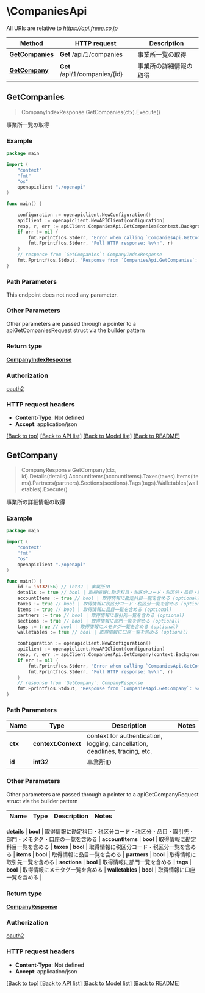 # \CompaniesApi

All URIs are relative to *https://api.freee.co.jp*

Method | HTTP request | Description
------------- | ------------- | -------------
[**GetCompanies**](CompaniesApi.md#GetCompanies) | **Get** /api/1/companies | 事業所一覧の取得
[**GetCompany**](CompaniesApi.md#GetCompany) | **Get** /api/1/companies/{id} | 事業所の詳細情報の取得



## GetCompanies

> CompanyIndexResponse GetCompanies(ctx).Execute()

事業所一覧の取得



### Example

```go
package main

import (
    "context"
    "fmt"
    "os"
    openapiclient "./openapi"
)

func main() {

    configuration := openapiclient.NewConfiguration()
    apiClient := openapiclient.NewAPIClient(configuration)
    resp, r, err := apiClient.CompaniesApi.GetCompanies(context.Background()).Execute()
    if err != nil {
        fmt.Fprintf(os.Stderr, "Error when calling `CompaniesApi.GetCompanies``: %v\n", err)
        fmt.Fprintf(os.Stderr, "Full HTTP response: %v\n", r)
    }
    // response from `GetCompanies`: CompanyIndexResponse
    fmt.Fprintf(os.Stdout, "Response from `CompaniesApi.GetCompanies`: %v\n", resp)
}
```

### Path Parameters

This endpoint does not need any parameter.

### Other Parameters

Other parameters are passed through a pointer to a apiGetCompaniesRequest struct via the builder pattern


### Return type

[**CompanyIndexResponse**](CompanyIndexResponse.md)

### Authorization

[oauth2](../README.md#oauth2)

### HTTP request headers

- **Content-Type**: Not defined
- **Accept**: application/json

[[Back to top]](#) [[Back to API list]](../README.md#documentation-for-api-endpoints)
[[Back to Model list]](../README.md#documentation-for-models)
[[Back to README]](../README.md)


## GetCompany

> CompanyResponse GetCompany(ctx, id).Details(details).AccountItems(accountItems).Taxes(taxes).Items(items).Partners(partners).Sections(sections).Tags(tags).Walletables(walletables).Execute()

事業所の詳細情報の取得



### Example

```go
package main

import (
    "context"
    "fmt"
    "os"
    openapiclient "./openapi"
)

func main() {
    id := int32(56) // int32 | 事業所ID
    details := true // bool | 取得情報に勘定科目・税区分コード・税区分・品目・取引先・部門・メモタグ・口座の一覧を含める (optional)
    accountItems := true // bool | 取得情報に勘定科目一覧を含める (optional)
    taxes := true // bool | 取得情報に税区分コード・税区分一覧を含める (optional)
    items := true // bool | 取得情報に品目一覧を含める (optional)
    partners := true // bool | 取得情報に取引先一覧を含める (optional)
    sections := true // bool | 取得情報に部門一覧を含める (optional)
    tags := true // bool | 取得情報にメモタグ一覧を含める (optional)
    walletables := true // bool | 取得情報に口座一覧を含める (optional)

    configuration := openapiclient.NewConfiguration()
    apiClient := openapiclient.NewAPIClient(configuration)
    resp, r, err := apiClient.CompaniesApi.GetCompany(context.Background(), id).Details(details).AccountItems(accountItems).Taxes(taxes).Items(items).Partners(partners).Sections(sections).Tags(tags).Walletables(walletables).Execute()
    if err != nil {
        fmt.Fprintf(os.Stderr, "Error when calling `CompaniesApi.GetCompany``: %v\n", err)
        fmt.Fprintf(os.Stderr, "Full HTTP response: %v\n", r)
    }
    // response from `GetCompany`: CompanyResponse
    fmt.Fprintf(os.Stdout, "Response from `CompaniesApi.GetCompany`: %v\n", resp)
}
```

### Path Parameters


Name | Type | Description  | Notes
------------- | ------------- | ------------- | -------------
**ctx** | **context.Context** | context for authentication, logging, cancellation, deadlines, tracing, etc.
**id** | **int32** | 事業所ID | 

### Other Parameters

Other parameters are passed through a pointer to a apiGetCompanyRequest struct via the builder pattern


Name | Type | Description  | Notes
------------- | ------------- | ------------- | -------------

 **details** | **bool** | 取得情報に勘定科目・税区分コード・税区分・品目・取引先・部門・メモタグ・口座の一覧を含める | 
 **accountItems** | **bool** | 取得情報に勘定科目一覧を含める | 
 **taxes** | **bool** | 取得情報に税区分コード・税区分一覧を含める | 
 **items** | **bool** | 取得情報に品目一覧を含める | 
 **partners** | **bool** | 取得情報に取引先一覧を含める | 
 **sections** | **bool** | 取得情報に部門一覧を含める | 
 **tags** | **bool** | 取得情報にメモタグ一覧を含める | 
 **walletables** | **bool** | 取得情報に口座一覧を含める | 

### Return type

[**CompanyResponse**](CompanyResponse.md)

### Authorization

[oauth2](../README.md#oauth2)

### HTTP request headers

- **Content-Type**: Not defined
- **Accept**: application/json

[[Back to top]](#) [[Back to API list]](../README.md#documentation-for-api-endpoints)
[[Back to Model list]](../README.md#documentation-for-models)
[[Back to README]](../README.md)

